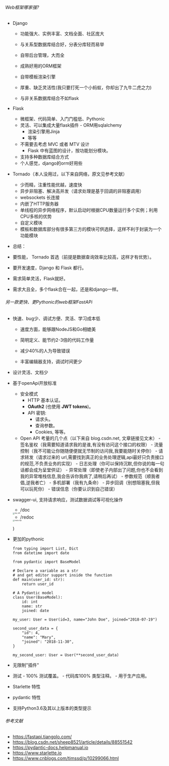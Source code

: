 ###### Web框架哪家强?

- Django

  - 功能强大、实例丰富、文档全面、社区庞大
  - 与关系型数据库结合好，分表分库轻而易举
  - 自带后台管理，大而全
  - 成熟好用的ORM框架
  - 自带模板渲染引擎
  
  - 厚重、缺乏灵活性(我只要打死一个小蚂蚁，你却出了九牛二虎之力)
  - 与非关系数据库结合不如flask
  
- Flask 
  - 微框架、代码简单、入门门槛低、Pythonic
  - 灵活、可以集成大量flask插件
     	 - ORM用sqlalchemy
     - 渲染引擎用Jinja
     - 等等 
  - 不需要去考虑 MVC 或者 MTV 设计
    - Flask 中有蓝图的设计，按功能划分模块。 
  - 支持多种数据库结合方式
  - 个人感觉，django的orm好用些

- Tornado（本人没用过，以下来自网络，原文见参考文献）
  - 少而精，注重性能优越，速度快
  - 异步非阻塞、解决高并发（请求处理是基于回调的非阻塞调用）
  - websockets 长连接
  - 内嵌了HTTP服务器
  - 单线程的异步网络程序，默认启动时根据CPU数量运行多个实例；利用CPU多核的优势
  - 自定义模块
  - 模板和数据库部分有很多第三方的模块可供选择，这样不利于封装为一个功能模块
-  总结：
  - 要性能， Tornado 首选（前提是数据查询效率比较高，这样才有优势）。
  - 要开发速度，Django 和 Flask 都行。 
  - 需求简单灵活，Flask就好。
  - 需求大且全，多个flask合在一起，还是和django一样。



###### 另一款更快、更Pythonic的web框架FastAPi

- 快速、bug少、调试方便、灵活、学习成本低

  - 速度方面，能够跟NodeJS和Go相媲美

  - 简明定义、能节约2-3倍的代码工作量

  - 减少40%的人为导致错误

  - 丰富编辑器支持，调试时间更少

- 设计灵活、文档少

- 基于openApi开放标准

    - 安全模式
      - HTTP 基本认证。
      - **OAuth2** (也使用 **JWT tokens**)。
      - API 密钥:
        - 请求头。
        - 查询参数。
        - Cookies, 等等。
    -  Open API 考量的几个点（以下来自 blog.csdn.net, 文章链接见文末）
      - 签名鉴权（我需要知道请求我的是谁,有没有访问这个接口的权限）
      - 流量控制（我不可能让你随随便便就无节制的访问我,我要能随时关停你）
      - 请求转发（请求过来的 url,需要找到真正的业务处理逻辑,api最好只负责接口的规范,不负责业务的实现）
      - 日志处理（你可以保持沉默,但你说的每一句话都会成为呈堂供证）
      - 异常处理（即使老子内部出了问题,你也不会看到我的异常堆栈信息,我会告诉你我病了,请稍后再试）
      - 参数规范（顺我者倡,逆我者亡）
      - 多机部署（我有九条命）
      - 异步回调（别想阻塞我,但我可以玩死你）
      - 错误信息（你要认识到自己错误）

- swagger-ui, 支持请求响应，测试数据调试等可视化操作

    - /doc

    <img src="file:///C:/Users/Lenovo/Desktop/pngs/index-03-swagger-02.png" alt="/doc  APi" style="zoom:33%;" />

    - /redoc

    <img src="file:///C:/Users/Lenovo/Desktop/pngs/index-06-redoc-02.png" alt="/redoc Api" style="zoom: 33%;" />

     )

- 更加的pythonic
  ```
  from typing import List, Dict
  from datetime import date
  
  from pydantic import BaseModel
  
  # Declare a variable as a str
  # and get editor support inside the function
  def main(user_id: str):
      return user_id
  
  # A Pydantic model
  class User(BaseModel):
      id: int
      name: str
      joined: date
      
  my_user: User = User(id=3, name="John Doe", joined="2018-07-19")
  
  second_user_data = {
      "id": 4,
      "name": "Mary",
      "joined": "2018-11-30",
  }
  
  my_second_user: User = User(**second_user_data)
  ```

- 无限制"插件"

- 测试
      - 100% 测试覆盖。
      - 代码库100% 类型注释。
      - 用于生产应用。
  
- Starlette 特性

- pydantic 特性

- 支持Python3.6及其以上版本的类型提示

###### 参考文献

  - https://fastapi.tiangolo.com/ 	
  - https://blog.csdn.net/sheep8521/article/details/88551542 
  - https://pydantic-docs.helpmanual.io
  - https://www.starlette.io
  -  https://www.cnblogs.com/timssd/p/10299066.html 







